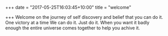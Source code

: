 +++
date = "2017-05-25T16:03:45+10:00"
title = "welcome"

+++
Welcome on the journey of self discovery and belief that you can do it.
One victory at a time
We can do it.
Just do it.
When you want it badly enough the entire universe comes together to help you
achive it.
